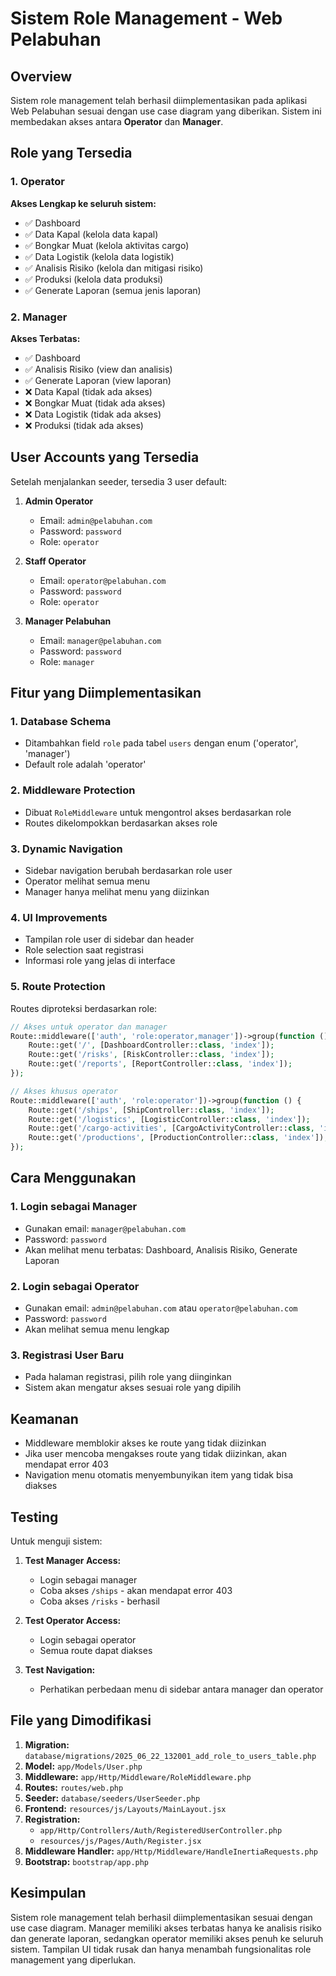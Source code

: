 # Sistem Role Management - Web Pelabuhan

## Overview
Sistem role management telah berhasil diimplementasikan pada aplikasi Web Pelabuhan sesuai dengan use case diagram yang diberikan. Sistem ini membedakan akses antara **Operator** dan **Manager**.

## Role yang Tersedia

### 1. Operator
**Akses Lengkap ke seluruh sistem:**
- ✅ Dashboard
- ✅ Data Kapal (kelola data kapal)
- ✅ Bongkar Muat (kelola aktivitas cargo)
- ✅ Data Logistik (kelola data logistik)
- ✅ Analisis Risiko (kelola dan mitigasi risiko)
- ✅ Produksi (kelola data produksi)
- ✅ Generate Laporan (semua jenis laporan)

### 2. Manager
**Akses Terbatas:**
- ✅ Dashboard
- ✅ Analisis Risiko (view dan analisis)
- ✅ Generate Laporan (view laporan)
- ❌ Data Kapal (tidak ada akses)
- ❌ Bongkar Muat (tidak ada akses)
- ❌ Data Logistik (tidak ada akses)
- ❌ Produksi (tidak ada akses)

## User Accounts yang Tersedia

Setelah menjalankan seeder, tersedia 3 user default:

1. **Admin Operator**
   - Email: `admin@pelabuhan.com`
   - Password: `password`
   - Role: `operator`

2. **Staff Operator**
   - Email: `operator@pelabuhan.com`
   - Password: `password`
   - Role: `operator`

3. **Manager Pelabuhan**
   - Email: `manager@pelabuhan.com`
   - Password: `password`
   - Role: `manager`

## Fitur yang Diimplementasikan

### 1. Database Schema
- Ditambahkan field `role` pada tabel `users` dengan enum ('operator', 'manager')
- Default role adalah 'operator'

### 2. Middleware Protection
- Dibuat `RoleMiddleware` untuk mengontrol akses berdasarkan role
- Routes dikelompokkan berdasarkan akses role

### 3. Dynamic Navigation
- Sidebar navigation berubah berdasarkan role user
- Operator melihat semua menu
- Manager hanya melihat menu yang diizinkan

### 4. UI Improvements
- Tampilan role user di sidebar dan header
- Role selection saat registrasi
- Informasi role yang jelas di interface

### 5. Route Protection
Routes diproteksi berdasarkan role:

```php
// Akses untuk operator dan manager
Route::middleware(['auth', 'role:operator,manager'])->group(function () {
    Route::get('/', [DashboardController::class, 'index']);
    Route::get('/risks', [RiskController::class, 'index']);
    Route::get('/reports', [ReportController::class, 'index']);
});

// Akses khusus operator
Route::middleware(['auth', 'role:operator'])->group(function () {
    Route::get('/ships', [ShipController::class, 'index']);
    Route::get('/logistics', [LogisticController::class, 'index']);
    Route::get('/cargo-activities', [CargoActivityController::class, 'index']);
    Route::get('/productions', [ProductionController::class, 'index']);
});
```

## Cara Menggunakan

### 1. Login sebagai Manager
- Gunakan email: `manager@pelabuhan.com`
- Password: `password`
- Akan melihat menu terbatas: Dashboard, Analisis Risiko, Generate Laporan

### 2. Login sebagai Operator
- Gunakan email: `admin@pelabuhan.com` atau `operator@pelabuhan.com`
- Password: `password`
- Akan melihat semua menu lengkap

### 3. Registrasi User Baru
- Pada halaman registrasi, pilih role yang diinginkan
- Sistem akan mengatur akses sesuai role yang dipilih

## Keamanan

- Middleware memblokir akses ke route yang tidak diizinkan
- Jika user mencoba mengakses route yang tidak diizinkan, akan mendapat error 403
- Navigation menu otomatis menyembunyikan item yang tidak bisa diakses

## Testing

Untuk menguji sistem:

1. **Test Manager Access:**
   - Login sebagai manager
   - Coba akses `/ships` - akan mendapat error 403
   - Coba akses `/risks` - berhasil

2. **Test Operator Access:**
   - Login sebagai operator
   - Semua route dapat diakses

3. **Test Navigation:**
   - Perhatikan perbedaan menu di sidebar antara manager dan operator

## File yang Dimodifikasi

1. **Migration:** `database/migrations/2025_06_22_132001_add_role_to_users_table.php`
2. **Model:** `app/Models/User.php`
3. **Middleware:** `app/Http/Middleware/RoleMiddleware.php`
4. **Routes:** `routes/web.php`
5. **Seeder:** `database/seeders/UserSeeder.php`
6. **Frontend:** `resources/js/Layouts/MainLayout.jsx`
7. **Registration:** 
   - `app/Http/Controllers/Auth/RegisteredUserController.php`
   - `resources/js/Pages/Auth/Register.jsx`
8. **Middleware Handler:** `app/Http/Middleware/HandleInertiaRequests.php`
9. **Bootstrap:** `bootstrap/app.php`

## Kesimpulan

Sistem role management telah berhasil diimplementasikan sesuai dengan use case diagram. Manager memiliki akses terbatas hanya ke analisis risiko dan generate laporan, sedangkan operator memiliki akses penuh ke seluruh sistem. Tampilan UI tidak rusak dan hanya menambah fungsionalitas role management yang diperlukan. 
